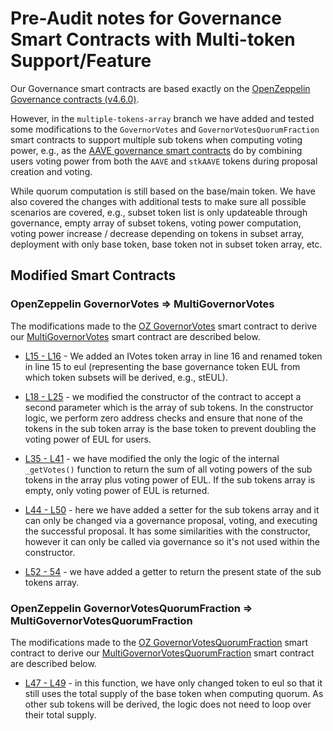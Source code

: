# Pre-Audit notes for Governance Smart Contracts with Multi-token Support/Feature

Our Governance smart contracts are based exactly on the [OpenZeppelin Governance contracts (v4.6.0)](https://github.com/OpenZeppelin/openzeppelin-contracts/tree/master/contracts/governance). 

However, in the `multiple-tokens-array` branch we have added and tested some modifications to the `GovernorVotes` and `GovernorVotesQuorumFraction` smart contracts to support multiple sub tokens when computing voting power, e.g., as the [AAVE governance smart contracts](https://github.com/aave/governance-v2/blob/master/contracts/governance/GovernanceStrategy.sol) do by combining users voting power from both the `AAVE` and `stkAAVE` tokens during proposal creation and voting. 

While quorum computation is still based on the base/main token.
We have also covered the changes with additional tests to make sure all possible scenarios are covered, e.g., subset token list is only updateable through governance, empty array of subset tokens, voting power computation, voting power increase / decrease depending on tokens in subset array, deployment with only base token, base token not in subset token array, etc.

## Modified Smart Contracts 


### OpenZeppelin GovernorVotes => MultiGovernorVotes

The modifications made to the [OZ GovernorVotes](https://github.com/OpenZeppelin/openzeppelin-contracts/blob/master/contracts/governance/extensions/GovernorVotes.sol) smart contract to derive our [MultiGovernorVotes](https://github.com/euler-xyz/euler-governance/blob/multiple-tokens-array/contracts/governance/MultiGovernorVotes.sol) smart contract are described below.

* [L15 - L16](https://github.com/euler-xyz/euler-governance/blob/a059037d6ce91191a8896df1ea5055292f4aa017/contracts/governance/MultiGovernorVotes.sol#L15-L16) - We added an IVotes token array in line 16 and renamed token in line 15 to eul (representing the base governance token EUL from which token subsets will be derived, e.g., stEUL).

* [L18 - L25](https://github.com/euler-xyz/euler-governance/blob/a059037d6ce91191a8896df1ea5055292f4aa017/contracts/governance/MultiGovernorVotes.sol#L18-L25) - we modified the constructor of the contract to accept a second parameter which is the array of sub tokens. In the constructor logic, we perform zero address checks and ensure that none of the tokens in the sub token array is the base token to prevent doubling the voting power of EUL for users.

* [L35 - L41](https://github.com/euler-xyz/euler-governance/blob/a059037d6ce91191a8896df1ea5055292f4aa017/contracts/governance/MultiGovernorVotes.sol#L35-L41) - we have modified the only the logic of the internal `_getVotes()` function to return the sum of all voting powers of the sub tokens in the array plus voting power of EUL. If the sub tokens array is empty, only voting power of EUL is returned.

* [L44 - L50](https://github.com/euler-xyz/euler-governance/blob/a059037d6ce91191a8896df1ea5055292f4aa017/contracts/governance/MultiGovernorVotes.sol#L44-L50) - here we have added a setter for the sub tokens array and it can only be changed via a governance proposal, voting, and executing the successful proposal. It has some similarities with the constructor, however it can only be called via governance so it's not used within the constructor.

* [L52 - 54](https://github.com/euler-xyz/euler-governance/blob/a059037d6ce91191a8896df1ea5055292f4aa017/contracts/governance/MultiGovernorVotes.sol#L52-L54) - we have added a getter to return the present state of the sub tokens array.



### OpenZeppelin GovernorVotesQuorumFraction => MultiGovernorVotesQuorumFraction


The modifications made to the [OZ GovernorVotesQuorumFraction](https://github.com/OpenZeppelin/openzeppelin-contracts/blob/master/contracts/governance/extensions/GovernorVotesQuorumFraction.sol) smart contract to derive our [MultiGovernorVotesQuorumFraction](https://github.com/euler-xyz/euler-governance/blob/multiple-tokens-array/contracts/governance/MultiGovernorVotesQuorumFraction.sol) smart contract are described below.


* [L47 - L49](https://github.com/euler-xyz/euler-governance/blob/a059037d6ce91191a8896df1ea5055292f4aa017/contracts/governance/MultiGovernorVotesQuorumFraction.sol#L47-L49) - in this function, we have only changed token to eul so that it still uses the total supply of the base token when computing quorum. As other sub tokens will be derived, the logic does not need to loop over their total supply.